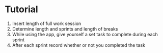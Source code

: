 # Tutorial

1. Insert length of full work session
2. Determine length and sprints and length of breaks 
3. While using the app, give yourself a set task to complete during each sprint
4. After each sprint record whether or not you completed the task